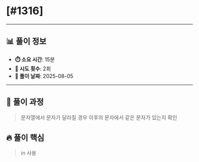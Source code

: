 # [#1316]

---

## 📊 풀이 정보

- **⏱️ 소요 시간**: 15분
- **🔄 시도 횟수**: 2회
- **📅 풀이 날짜**: 2025-08-05

---

## 💭 풀이 과정

> 문자열에서 문자가 달라질 경우 이후의 문자에서 같은 문자가 있는지 확인

## 🔥 풀이 핵심

> in 사용

